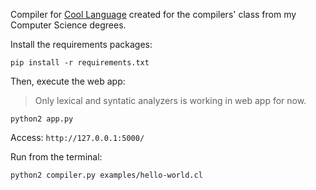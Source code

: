 Compiler for [Cool Language](http://theory.stanford.edu/~aiken/software/cool/cool.html) created for the compilers' class from my Computer Science degrees.


Install the requirements packages:

`pip install -r requirements.txt`

Then, execute the web app:

> Only lexical and syntatic analyzers is working in web app for now.

`python2 app.py`

Access:
`http://127.0.0.1:5000/`

Run from the terminal:

`python2 compiler.py examples/hello-world.cl`